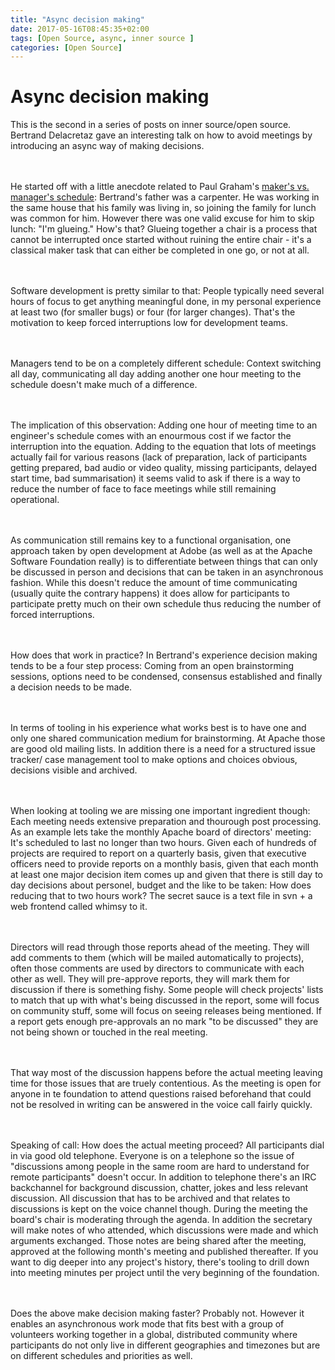 ```yaml
---
title: "Async decision making"
date: 2017-05-16T08:45:35+02:00
tags: [Open Source, async, inner source ]
categories: [Open Source]
---
```


# Async decision making


This is the second in a series of posts on inner source/open source. Bertrand
Delacretaz gave an interesting talk on how to avoid meetings by introducing an
async way of making decisions.

<br><br>
He started off with a little anecdote related to Paul Graham's <a href="https://s.apache.org/ms">maker's
vs. manager's schedule</a>: Bertrand's father was a carpenter. He was working in
the same house that his family was living in, so joining the family for lunch
was common for him. However there was one valid excuse for him to skip lunch:
"I'm glueing." How's that? Glueing together a chair is a process that cannot be
interrupted once started without ruining the entire chair - it's a classical
maker task that can either be completed in one go, or not at all.

<br><br>
Software development is pretty similar to that: People typically need several
hours of focus to get anything meaningful done, in my personal experience at
least two (for smaller bugs) or four (for larger changes). That's the motivation
to keep forced interruptions low for development teams.

<br><br>
Managers tend to be on a completely different schedule: Context switching all
day, communicating all day adding another one hour meeting to the schedule
doesn't make much of a difference.

<br><br>
The implication of this observation: Adding one hour of meeting time to an
engineer's schedule comes with an enourmous cost if we factor the interruption
into the equation. Adding to the equation that lots of meetings actually fail
for various reasons (lack of preparation, lack of participants getting prepared,
bad audio or video quality, missing participants, delayed start time, bad
summarisation) it seems valid to ask if there is a way to reduce the number of
face to face meetings while still remaining operational.

<br><br>
As communication still remains key to a functional organisation, one approach
taken by open development at Adobe (as well as at the Apache Software Foundation
really) is to differentiate between things that can only be discussed in person
and decisions that can be taken in an asynchronous fashion. While this doesn't
reduce the amount of time communicating (usually quite the contrary happens) it
does allow for participants to participate pretty much on their own schedule
thus reducing the number of forced interruptions.

<br><br>
How does that work in practice? In Bertrand's experience decision making tends
to be a four step process: Coming from an open brainstorming sessions, options
need to be condensed, consensus established and finally a decision needs to be made.

<br><br>
In terms of tooling in his experience what works best is to have one and only
one shared communication medium for brainstorming. At Apache those are good old
mailing lists. In addition there is a need for a structured issue tracker/ case
management tool to make options and choices obvious, decisions visible and
archived.

<br><br>
When looking at tooling we are missing one important ingredient though: Each
meeting needs extensive preparation and thourough post processing. As an example
lets take the monthly Apache board of directors' meeting: It's scheduled to last
no longer than two hours. Given each of hundreds of projects are required to
report on a quarterly basis, given that executive officers need to provide
reports on a monthly basis, given that each month at least one major decision
item comes up and given that there is still day to day decisions about personel,
budget and the like to be taken: How does reducing that to two hours work? The
secret sauce is a text file in svn + a web frontend called whimsy to it. 

<br><br>
Directors will read through those reports ahead of the meeting. They will add
comments to them (which will be mailed automatically to projects), often those
comments are used by directors to communicate with each other as well. They will
pre-approve reports, they will mark them for discussion if there is something
fishy. Some people will check projects' lists to match that up with what's being
discussed in the report, some will focus on community stuff, some will focus on
seeing releases being mentioned. If a report gets enough pre-approvals an no
mark "to be discussed" they are not being shown or touched in the real meeting.

<br><br>
That way most of the discussion happens before the actual meeting leaving time
for those issues that are truely contentious. As the meeting is open for anyone in
te foundation to attend questions raised beforehand that could not be resolved
in writing can be answered in the voice call fairly quickly.

<br><br>
Speaking of call: How does the actual meeting proceed? All participants dial in
via good old telephone. Everyone is on a telephone so the issue of "discussions
among people in the same room are hard to understand for remote participants"
doesn't occur. In addition to telephone there's an IRC backchannel for
background discussion, chatter, jokes and less relevant discussion. All
discussion that has to be archived and that relates to discussions is kept on
the voice channel though. During the meeting the board's chair is moderating
through the agenda. In addition the secretary will make notes of who attended,
which discussions were made and which arguments exchanged. Those notes are being
shared after the meeting, approved at the following month's meeting and
published thereafter. If you want to dig deeper into any project's history,
there's tooling to drill down into meeting minutes per project until the very
beginning of the foundation.

<br><br>
Does the above make decision making faster? Probably not. However it enables an
asynchronous work mode that fits best with a group of volunteers working
together in a global, distributed community where participants do not only live
in different geographies and timezones but are on different schedules and
priorities as well.

